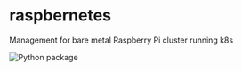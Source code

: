 # raspbernetes

Management for bare metal Raspberry Pi cluster running k8s

![Python package](https://github.com/deploymentking/raspbernetes/workflows/Python%20package/badge.svg)
